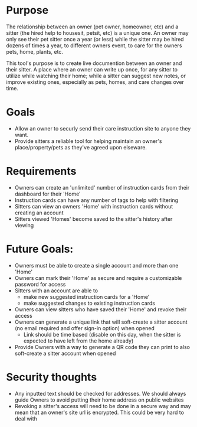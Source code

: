 # Purpose

The relationship between an owner (pet owner, homeowner, etc) and a sitter (the hired help to housesit, petsit, etc) is a unique one. An owner may only see their pet sitter once a year (or less) while the sitter may be hired dozens of times a year, to different owners event, to care for the owners pets, home, plants, etc.

This tool's purpose is to create live documention between an owner and their sitter. A place where an owner can write up once, for any sitter to utilize while watching their home; while a sitter can suggest new notes, or improve existing ones, especially as pets, homes, and care changes over time.

# Goals

-   Allow an owner to securly send their care instruction site to anyone they want.
-   Provide sitters a reliable tool for helping maintain an owner's place/property/pets as they've agreed upon elseware.

# Requirements

-   Owners can create an 'unlimited' number of instruction cards from their dashboard for their 'Home'
-   Instruction cards can have any number of tags to help with filtering
-   Sitters can view an owners 'Home' with instruction cards without creating an account
-   Sitters viewed 'Homes' become saved to the sitter's history after viewing

# Future Goals:

-   Owners must be able to create a single account and more than one 'Home'
-   Owners can mark their 'Home' as secure and require a customizable password for access
-   Sitters with an account are able to
    -   make new suggested instruction cards for a 'Home'
    -   make suggested changes to existing instruction cards
-   Owners can view sitters who have saved their 'Home' and revoke their access
-   Owners can generate a unique link that will soft-create a sitter account (no email required and offer sign-in option) when opened
    -   Link should be time based (disable on this day, when the sitter is expected to have left from the home already)
-   Provide Owners with a way to generate a QR code they can print to also soft-create a sitter account when opened

# Security thoughts

-   Any inputted text should be checked for addresses. We should always guide Owners to avoid putting their home address on public websites
-   Revoking a sitter's access will need to be done in a secure way and may mean that an owner's site url is encrypted. This could be very hard to deal with
